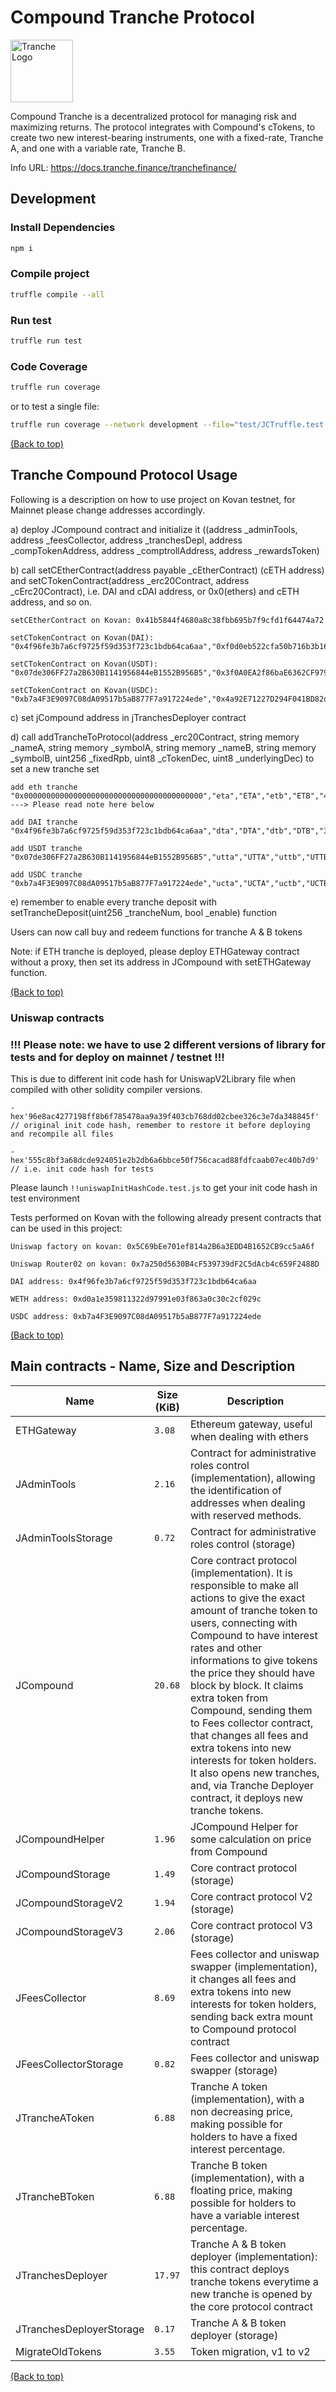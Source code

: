 <!-- Add banner here -->

# Compound Tranche Protocol

<img src="https://gblobscdn.gitbook.com/spaces%2F-MP969WsfbfQJJFgxp2K%2Favatar-1617981494187.png?alt=media" alt="Tranche Logo" width="100">

Compound Tranche is a decentralized protocol for managing risk and maximizing returns. The protocol integrates with Compound's cTokens, to create two new interest-bearing instruments, one with a fixed-rate, Tranche A, and one with a variable rate, Tranche B. 

Info URL: https://docs.tranche.finance/tranchefinance/

## Development

### Install Dependencies

```bash
npm i
```

### Compile project

```bash
truffle compile --all
```

### Run test

```bash
truffle run test
```

### Code Coverage

```bash
truffle run coverage
```

or to test a single file:

```bash
truffle run coverage --network development --file="test/JCTruffle.test.js"    
```

[(Back to top)](#Compound-Tranche-Protocol)

## Tranche Compound Protocol Usage

Following is a description on how to use project on Kovan testnet, for Mainnet please change addresses accordingly.

a) deploy JCompound contract and initialize it ((address _adminTools, address _feesCollector, address _tranchesDepl,
            address _compTokenAddress, address _comptrollAddress, address _rewardsToken)

b) call setCEtherContract(address payable _cEtherContract) (cETH address) and setCTokenContract(address _erc20Contract, address _cErc20Contract), i.e. DAI and cDAI address, or 0x0(ethers) and cETH address, and so on.

    setCEtherContract on Kovan: 0x41b5844f4680a8c38fbb695b7f9cfd1f64474a72

    setCTokenContract on Kovan(DAI): "0x4f96fe3b7a6cf9725f59d353f723c1bdb64ca6aa","0xf0d0eb522cfa50b716b3b1604c4f0fa6f04376ad"

    setCTokenContract on Kovan(USDT): "0x07de306FF27a2B630B1141956844eB1552B956B5","0x3f0A0EA2f86baE6362CF9799B523BA06647Da018"

    setCTokenContract on Kovan(USDC): "0xb7a4F3E9097C08dA09517b5aB877F7a917224ede","0x4a92E71227D294F041BD82dd8f78591B75140d63"

c) set jCompound address in jTranchesDeployer contract

d) call addTrancheToProtocol(address _erc20Contract, string memory _nameA, string memory _symbolA, 
            string memory _nameB, string memory _symbolB, uint256 _fixedRpb, uint8 _cTokenDec, uint8 _underlyingDec) to set a new tranche set

    add eth tranche "0x0000000000000000000000000000000000000000","eta","ETA","etb","ETB","40000000000000000","8","18" ---> Please read note here below

    add DAI tranche "0x4f96fe3b7a6cf9725f59d353f723c1bdb64ca6aa","dta","DTA","dtb","DTB","30000000000000000","8","18"

    add USDT tranche "0x07de306FF27a2B630B1141956844eB1552B956B5","utta","UTTA","uttb","UTTB","200000000000000","8","6"
    
    add USDC tranche "0xb7a4F3E9097C08dA09517b5aB877F7a917224ede","ucta","UCTA","uctb","UCTB","30000000000000","8","6"

e) remember to enable every tranche deposit with setTrancheDeposit(uint256 _trancheNum, bool _enable) function

Users can now call buy and redeem functions for tranche A & B tokens

Note: if ETH tranche is deployed, please deploy ETHGateway contract without a proxy, then set its address in JCompound with setETHGateway function.

[(Back to top)](#Compound-Tranche-Protocol)

### Uniswap contracts
### !!! Please note: we have to use 2 different versions of library for tests and for deploy on mainnet / testnet !!!

This is due to different init code hash for UniswapV2Library file when compiled with other solidity compiler versions.

    - hex'96e8ac4277198ff8b6f785478aa9a39f403cb768dd02cbee326c3e7da348845f' 
    // original init code hash, remember to restore it before deploying and recompile all files

    - hex'555c8bf3a68dcde924051e2b2db6a6bbce50f756cacad88fdfcaab07ec40b7d9' 
    // i.e. init code hash for tests

Please launch `!!uniswapInitHashCode.test.js` to get your init code hash in test environment

Tests performed on Kovan with the following already present contracts that can be used in this project:

    Uniswap factory on kovan: 0x5C69bEe701ef814a2B6a3EDD4B1652CB9cc5aA6f 
    
    Uniswap Router02 on kovan: 0x7a250d5630B4cF539739dF2C5dAcb4c659F2488D

    DAI address: 0x4f96fe3b7a6cf9725f59d353f723c1bdb64ca6aa

    WETH address: 0xd0a1e359811322d97991e03f863a0c30c2cf029c

    USDC address: 0xb7a4F3E9097C08dA09517b5aB877F7a917224ede

[(Back to top)](#Compound-Tranche-Protocol)

## Main contracts - Name, Size and Description

<table>
    <thead>
      <tr>
        <th>Name</th>
        <th>Size (KiB)</th>
        <th>Description</th>
      </tr>
    </thead>
    <tbody>
        <tr>
            <td>ETHGateway</td>
            <td><code>3.08</code></td>
            <td>Ethereum gateway, useful when dealing with ethers</td>
        </tr>
        <tr>
            <td>JAdminTools</td>
            <td><code>2.16</code></td>
            <td>Contract for administrative roles control (implementation), allowing the identification of addresses when dealing with reserved methods.</td>
        </tr>
        <tr>
            <td>JAdminToolsStorage</td>
            <td><code>0.72</code></td>
            <td>Contract for administrative roles control (storage)</td>
        </tr>
        <tr>
            <td>JCompound</td>
            <td><code>20.68</code></td>
            <td>Core contract protocol (implementation). It is responsible to make all actions to give the exact amount of tranche token to users, connecting with Compound to have interest rates and other informations to give tokens the price they should have block by block. It claims extra token from Compound, sending them to Fees collector contract, that changes all fees and extra tokens into new interests for token holders. It also opens new tranches, and, via Tranche Deployer contract, it deploys new tranche tokens.</td>
        </tr>
        <tr>
            <td>JCompoundHelper</td>
            <td><code>1.96</code></td>
            <td>JCompound Helper for some calculation on price from Compound</td>
        </tr>
        <tr>
            <td>JCompoundStorage</td>
            <td><code>1.49</code></td>
            <td>Core contract protocol (storage)</td>
        </tr>
        <tr>
            <td>JCompoundStorageV2</td>
            <td><code>1.94</code></td>
            <td>Core contract protocol V2 (storage)</td>
        </tr>
        <tr>
            <td>JCompoundStorageV3</td>
            <td><code>2.06</code></td>
            <td>Core contract protocol V3 (storage)</td>
        </tr>
        <tr>
            <td>JFeesCollector</td>
            <td><code>8.69</code></td>
            <td>Fees collector and uniswap swapper (implementation), it changes all fees and extra tokens into new interests for token holders, sending back extra mount to Compound protocol contract</td>
        </tr>
        <tr>
            <td>JFeesCollectorStorage</td>
            <td><code>0.82</code></td>
            <td>Fees collector and uniswap swapper (storage)</td>
        </tr>
        <tr>
            <td>JTrancheAToken</td>
            <td><code>6.88</code></td>
            <td>Tranche A token (implementation), with a non decreasing price, making possible for holders to have a fixed interest percentage.</td>
        </tr>
        <tr>
            <td>JTrancheBToken</td>
            <td><code>6.88</code></td>
            <td>Tranche B token (implementation), with a floating price, making possible for holders to have a variable interest percentage.</td>
        </tr>
        <tr>
            <td>JTranchesDeployer</td>
            <td><code>17.97</code></td>
            <td>Tranche A & B token deployer (implementation): this contract deploys tranche tokens everytime a new tranche is opened by the core protocol contract</td>
        </tr>
        <tr>
            <td>JTranchesDeployerStorage</td>
            <td><code>0.17</code></td>
            <td>Tranche A & B token deployer (storage)</td>
        </tr>
        <tr>
            <td>MigrateOldTokens</td>
            <td><code>3.55</code></td>
            <td>Token migration, v1 to v2</td>
        </tr>
    </tbody>
  </table>

  [(Back to top)](#Compound-Tranche-Protocol)
